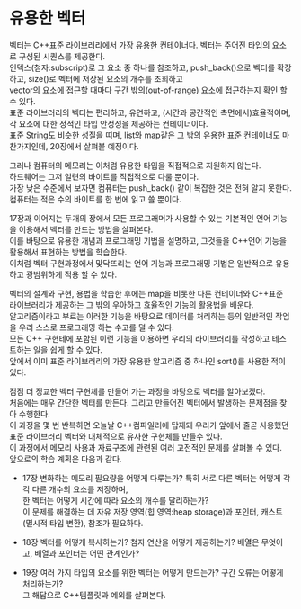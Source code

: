 # 유용한 벡터

벡터는 C++표준 라이브러리에서 가장 유용한 컨테이너다. 벡터는 주어진 타입의 요소로 구성된 시퀀스를 제공한다.  
인덱스(첨자:subscript)로 그 요소 중 하나를 참조하고, push\_back()으로 벡터를 확장하고, size()로 벡터에 저장된 요소의 개수를 조회하고  
vector의 요소에 접근할 때마다 구간 밖의(out-of-range) 요소에 접근하는지 확인 할 수 있다.  
표준 라이브러리의 벡터는 편리하고, 유연하고, (시간과 공간적인 측면에서)효율적이며, 각 요소에 대한 정적인 타입 안정성을 제공하는 컨테이너이다.  
표준 String도 비슷한 성질을 띠며, list와 map같은 그 밖의 유용한 표준 컨테이너도 마찬가지인데, 20장에서 살펴볼 예정이다.  


그러나 컴퓨터의 메모리는 이처럼 유용한 타입을 직접적으로 지원하지 않는다.  
하드웨어는 그저 일련의 바이트를 직접적으로 다룰 뿐이다.  
가장 낮은 수준에서 보자면 컴퓨터는 push\_back() 같이 복잡한 것은 전혀 알지 못한다.  
컴퓨터는 적은 수의 바이트를 한 번에 읽고 쓸 뿐이다.  


17장과 이어지는 두개의 장에서 모든 프로그래머가 사용할 수 있는 기본적인 언어 기능을 이용해서 벡터를 만드는 방법을 살펴본다.  
이를 바탕으로 유용한 개념과 프로그래밍 기법을 설명하고, 그것들을 C++언어 기능을 활용해서 표현하는 방법을 학습한다.  
이처럼 벡터 구현과정에서 맞닥뜨리는 언어 기능과 프로그래밍 기법은 일반적으로 유용하고 광범위하게 적용 할 수 있다.  


벡터의 설계와 구현, 용법을 학습한 후에는 map을 비롯한 다른 컨테이너와 C++표준 라이브러리가 제공하는 그 밖의 우아하고 효율적인 기능의 활용법을 배운다.  
알고리즘이라고 부르는 이러한 기능을 바탕으로 데이터를 처리하는 등의 일반적인 작업을 우리 스스로 프로그래밍 하는 수고를 덜 수 있다.  
모든 C++ 구현테에 포함된 이런 기능을 이용하면 우리의 라이브러리를 작성하고 테스트하는 일을 쉽게 할 수 있다.  
앞에서 이미 표준 라이브러리의 가장 유용한 알고리즘 중 하나인 sort()를 사용한 적이 있다.  


점점 더 정교한 벡터 구현체를 만들어 가는 과정을 바탕으로 벡터를 알아보겠다.  
처음에는 매우 간단한 벡터를 만든다. 그리고 만들어진 벡터에서 발생하는 문제점을 찾아 수행한다.  
이 과정을 몇 번 반복하면 오늘날 C++컴파일러에 탑재돼 우리가 앞에서 줄곧 사용했던 표준 라이브러리 벡터와 대체적으로 유사한 구현체를 만들수 있다.  
이 과정에서 메모리 사용과 자료구조에 관련된 여러 고전적인 문제를 살펴볼 수 있다.  
앞으로의 학습 계획은 다음과 같다.  

* 17장 
변화하는 메모리 필요량을 어떻게 다루는가? 특히 서로 다른 벡터는 어떻게 각각 다른 개수의 요소를 저장하며,  
한 벡터는 어떻게 시간에 따라 요소의 개수를 달리하는가?  
이 문제를 해결하는 데 자유 저장 영역(힙 영역:heap storage)과 포인터, 캐스트(멸시적 타입 변환), 참조가 필요하다.  

* 18장
벡터를 어떻게 복사하는가? 첨자 연산을 어떻게 제공하는가? 배열은 무엇이고, 배열과 포인터는 어떤 관계인가?  

* 19장
여러 가지 타입의 요소를 위한 벡터는 어떻게 만드는가? 구간 오류는 어떻게 처리하는가?  
그 해답으로 C++템플릿과 예외를 살펴본다.  
